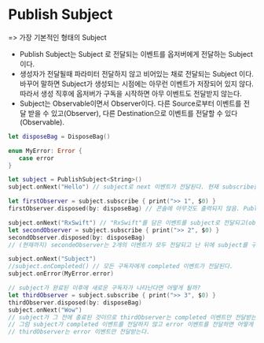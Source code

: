 # Publish Subject

=> 가장 기본적인 형태의 Subject

* Publish Subject는 Subject 로 전달되는 이벤트를 옵저버에게 전달하는 Subject 이다.
* 생성자가 전달될때 파라미터 전달하지 않고 비어있는 채로 전달되는 Subject 이다. 바꾸어 말하면 Subject가 생성되는 시점에는 아무런 이벤트가 저장되어 있지 않다. 따라서 생성 직후에 옵저버가 구독을 시작하면 아무 이벤트도 전달받지 않는다. 
* Subject는 Observable이면서 Observer이다. 다른 Source로부터 이벤트를 전달 받을 수 있고(Observer), 다른 Destination으로 이벤트를 전달할 수 있다(Observable). 

```swift
let disposeBag = DisposeBag()

enum MyError: Error {
   case error
}

let subject = PublishSubject<String>()
subject.onNext("Hello") // subject로 next 이벤트가 전달된다. 현재 subscribe를 한 observer가 없어 이 Next 이벤트는 처리되지 않고 그냥 사라진다.

let firstObserver = subject.subscribe { print(">> 1", $0) }
firstObserver.disposed(by: disposeBag) // 콘솔에 아무것도 출력되지 않음. PublishSubject는 구독 이후에 전달되는 새로운 이벤트만 구독자로 전달한다.

subject.onNext("RxSwift") // "RxSwift"를 담은 이벤트를 subject로 전달되고(observer), 해당 subject를 구독한 observer들에게 해당 이벤트를 전달한다(observable).
let secondObserver = subject.subscribe { print(">> 2", $0) }
secondObserver.disposed(by: disposeBag)
// (현재까지) secondeObserver는 2개의 이벤트가 모두 전달되고 난 뒤에 subject를 구독했기 때문에 아무로 이벤트도 전달받지 못해 출력되지 않는다.

subject.onNext("Subject")
//subject.onCompleted() // 모든 구독자에게 completed 이벤트가 전달된다.
subject.onError(MyError.error)

// subject가 완료된 이후에 새로운 구독자가 나타난다면 어떻게 될까?
let thirdObserver = subject.subscribe { print(">> 3", $0) }
thirdObserver.disposed(by: disposeBag)
subject.onNext("Wow")
// subject가 그 전에 종료된 것이므로 thirdObserver는 completed 이벤트만 전달받는다. completed 이후의 next 이벤트는 모든 옵져버가 전달받지 못한다.
// 그럼 subject가 completed 이벤트를 전달하지 않고 error 이벤트를 전달하면 어떻게 될까? subject가 비정상 종료한 것이므로 이 역시도 completed 처럼
// thirdObserver는 error 이벤트만 전달받는다.
```